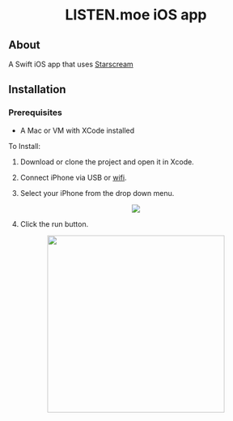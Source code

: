 <h1 align ="center"> LISTEN.moe iOS app</h1>

## About

A Swift iOS app that uses [Starscream](https://github.com/daltoniam/Starscream)

## Installation

### Prerequisites
- A Mac or VM with XCode installed

To Install:
  1. Download or clone the project and open it in Xcode.
  
  2. Connect iPhone via USB or [wifi](https://help.apple.com/xcode/mac/9.0/index.html?localePath=en.lproj#/devbc48d1bad).
  
  3. Select your iPhone from the drop down menu. 
  <p align="center">
    <img src="https://i.imgur.com/IA3spi5.png?1 width="250"/>
  </p>
  
  4. Click the run button.
  <p align="center">
    <img src="https://i.imgur.com/ipC6cJk.png" width="350"/>
  </p>
  
  

